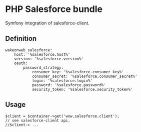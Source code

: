 PHP Salesforce bundle
=====================

Symfony integration of salesforce-client.

Definition
---------

```
wakeonweb_salesforce:
    host: '%salesforce.host%'
    version: '%salesforce.version%'
    oauth:
        password_strategy:
            consumer_key: '%salesforce.consumer_key%'
            consumer_secret: '%salesforce.consumer_secret%'
            login: '%salesforce.login%'
            password: '%salesforce.password%'
            security_token: '%salesforce.security_token%'
```

Usage
-----

```
$client = $container->get('wow.salesforce.client');
// see salesforce-client api.
//$client-> ...
```
